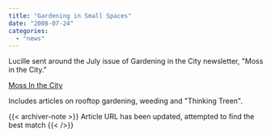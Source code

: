 ```yaml
---
title: "Gardening in Small Spaces"
date: "2008-07-24"
categories: 
  - "news"
---
```


Lucille sent around the July issue of Gardening in the City newsletter, "Moss in the City."

[Moss In the City](https://garden.org/learn/articles/view/4357/Growing-and-Caring-for-Moss/)


Includes articles on rooftop gardening, weeding and "Thinking Treen".

{{< archiver-note >}}
Article URL has been updated, attempted to find the best match
{{< />}}
